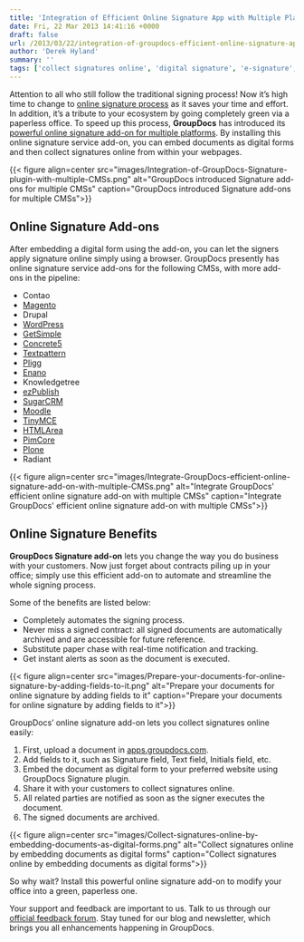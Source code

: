 ```yaml
---
title: 'Integration of Efficient Online Signature App with Multiple Platforms'
date: Fri, 22 Mar 2013 14:41:16 +0000
draft: false
url: /2013/03/22/integration-of-groupdocs-efficient-online-signature-app-with-multiple-platforms/
author: 'Derek Hyland'
summary: ''
tags: ['collect signatures online', 'digital signature', 'e-signature', 'GroupDocs Signature', 'GroupDocs Signature plugin', 'sign documents online', 'zArchive']
---
```


Attention to all who still follow the traditional signing process! Now it’s high time to change to [online signature process](https://products.groupdocs.com/signature) as it saves your time and effort. In addition, it’s a tribute to your ecosystem by going completely green via a paperless office. To speed up this process, **GroupDocs** has introduced its [powerful online signature add-on for multiple platforms](http://groupdocs.com/marketplace/plugins/signature). By installing this online signature service add-on, you can embed documents as digital forms and then collect signatures online from within your webpages.



{{< figure align=center src="images/Integration-of-GroupDocs-Signature-plugin-with-multiple-CMSs.png" alt="GroupDocs introduced Signature add-ons for multiple CMSs" caption="GroupDocs introduced Signature add-ons for multiple CMSs">}}


## Online Signature Add-ons

After embedding a digital form using the add-on, you can let the signers apply signature online simply using a browser. GroupDocs presently has online signature service add-ons for the following CMSs, with more add-ons in the pipeline:

*   Contao
*   [Magento](http://www.magentocommerce.com/magento-connect/catalog/product/view/id/16404/s/groupdocssignature-8031/)
*   Drupal
*   [WordPress](https://wordpress.org/)
*   [GetSimple](http://get-simple.info/extend/plugin/groupdocs-document-signature/603/)
*   [Concrete5](https://www.concrete5.org/marketplace/addons)
*   [Textpattern](https://textpattern.org/plugins/1270/gdv_groupdocs_signature_v01)
*   [Pligg](https://www.opensourcecms.com/pligg/)
*   [Enano](http://enanocms.org/)
*   Knowledgetree
*   [ezPublish](https://ez.no/)
*   [SugarCRM](https://www.sugarcrm.com/)
*   [Moodle](https://moodle.org/)
*   [TinyMCE](https://github.com/groupdocs)
*   [HTMLArea](http://htmlarea.sourceforge.net/)
*   [PimCore](https://pimcore.com/)
*   [Plone](https://plone.org/)
*   Radiant



{{< figure align=center src="images/Integrate-GroupDocs-efficient-online-signature-add-on-with-multiple-CMSs.png" alt="Integrate GroupDocs' efficient online signature add-on with multiple CMSs" caption="Integrate GroupDocs' efficient online signature add-on with multiple CMSs">}}


## Online Signature Benefits

**GroupDocs Signature add-on** lets you change the way you do business with your customers. Now just forget about contracts piling up in your office; simply use this efficient add-on to automate and streamline the whole signing process.

Some of the benefits are listed below:

*   Completely automates the signing process.
*   Never miss a signed contract: all signed documents are automatically archived and are accessible for future reference.
*   Substitute paper chase with real-time notification and tracking.
*   Get instant alerts as soon as the document is executed.



{{< figure align=center src="images/Prepare-your-documents-for-online-signature-by-adding-fields-to-it.png" alt="Prepare your documents for online signature by adding fields to it" caption="Prepare your documents for online signature by adding fields to it">}}


GroupDocs’ online signature add-on lets you collect signatures online easily:

1.  First, upload a document in [apps.groupdocs.com](https://apps.groupdocs.com/sign-up).
2.  Add fields to it, such as Signature field, Text field, Initials field, etc.
3.  Embed the document as digital form to your preferred website using GroupDocs Signature plugin.
4.  Share it with your customers to collect signatures online.
5.  All related parties are notified as soon as the signer executes the document.
6.  The signed documents are archived.



{{< figure align=center src="images/Collect-signatures-online-by-embedding-documents-as-digital-forms.png" alt="Collect signatures online by embedding documents as digital forms" caption="Collect signatures online by embedding documents as digital forms">}}


So why wait? Install this powerful online signature add-on to modify your office into a green, paperless one.

Your support and feedback are important to us. Talk to us through our [official feedback forum](https://forum.groupdocs.com/). Stay tuned for our blog and newsletter, which brings you all enhancements happening in GroupDocs.




